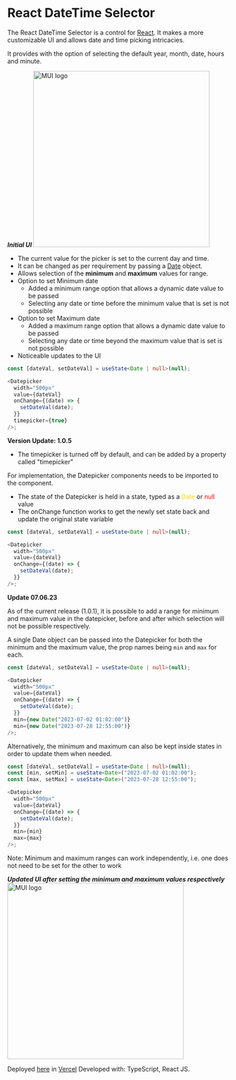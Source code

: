# React DateTime Selector

<p>The React DateTime Selector is a control for <a href="https://reactjs.org">React</a>. It makes a more customizable UI and allows date and time picking intricacies.</p>
<p>It provides with the option of selecting the default year, month, date, hours and minute.</p>

<b><i>Initial UI</i></b>
<img height="400px" src="https://res.cloudinary.com/drnym8nne/image/upload/v1692720059/datepicker/v5/v5-1_pqz3qv.png" alt="MUI logo">

<ul>
    <li>
        The current value for the picker is set to the current day and time.
    </li>
    <li>
        It can be changed as per requirement by passing a <a href="https://developer.mozilla.org/en-US/docs/Web/JavaScript/Reference/Global_Objects/Date" >Date</a> object.
    </li>
    <li>
        Allows selection of the <b>minimum</b> and <b>maximum</b> values for range.
    </li>
    <li>Option to set Minimum date
        <ul>
            <li>Added a minimum range option that allows a dynamic date value to be passed</li>
            <li>Selecting any date or time before the minimum value that is set is not possible</li>
        </ul>
    </li>
    <li>Option to set Maximum date
        <ul>
            <li>Added a maximum range option that allows a dynamic date value to be passed</li>
            <li>Selecting any date or time beyond the maximum value that is set is not possible</li>
        </ul>
    </li>
    <li>Noticeable updates to the UI</li>
    
</ul>

```ts
const [dateVal, setDateVal] = useState<Date | null>(null);

<Datepicker
  width="500px"
  value={dateVal}
  onChange={(date) => {
    setDateVal(date);
  }}
  timepicker={true}
/>;
```

<b>Version Update: 1.0.5</b>

<ul>
    <li>The timepicker is turned off by default, and can be added by a property called "timepicker"</li>
</ul>

For implementation, the Datepicker components needs to be imported to the component.

<ul>
    <li>
        The state of the Datepicker is held in a state, typed as a <span style="color: gold;">Date</span> or <span style="color: red;">null</span> value
    </li>
    <li>
        The onChange function works to get the newly set state back and update the original state variable
    </li>
</ul>

```ts
const [dateVal, setDateVal] = useState<Date | null>(null);

<Datepicker
  width="500px"
  value={dateVal}
  onChange={(date) => {
    setDateVal(date);
  }}
/>;
```

<b>Update 07.06.23</b>

<p>As of the current release (1.0.1), it is possible to add a range for minimum and maximum value in the datepicker, before and after which selection will not be possible respectively.

A single Date object can be passed into the Datepicker for both the minimum and the maximum value, the prop names being `min` and `max` for each.

```ts
const [dateVal, setDateVal] = useState<Date | null>(null);

<Datepicker
  width="500px"
  value={dateVal}
  onChange={(date) => {
    setDateVal(date);
  }}
  min={new Date("2023-07-02 01:02:00")}
  min={new Date("2023-07-28 12:55:00")}
/>;
```

Alternatively, the minimum and maximum can also be kept inside states in order to update them when needed.

```ts
const [dateVal, setDateVal] = useState<Date | null>(null);
const [min, setMin] = useState<Date>("2023-07-02 01:02:00");
const [max, setMax] = useState<Date>("2023-07-28 12:55:00");

<Datepicker
  width="500px"
  value={dateVal}
  onChange={(date) => {
    setDateVal(date);
  }}
  min={min}
  max={max}
/>;
```

<p>Note: Minimum and maximum ranges can work independently, i.e. one does not need to be set for the other to work</p>

<b><i>Updated UI after setting the minimum and maximum values respectively</i></b>
<img height="400px" src="https://res.cloudinary.com/drnym8nne/image/upload/v1688583880/datepicker/Screenshot_2023-07-06_010429_rx6xhk.png" alt="MUI logo">

Deployed <a href="https://custom-react-datepicker-kappa.vercel.app/">here</a> in <a href="http://vercel.com">Vercel</a>
Developed with: TypeScript, React JS.
